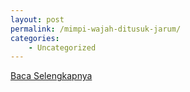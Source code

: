 ```yaml
---
layout: post
permalink: /mimpi-wajah-ditusuk-jarum/
categories:
    - Uncategorized
---
```


[Baca Selengkapnya](/07)